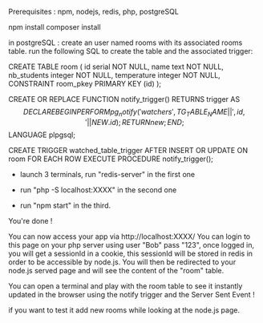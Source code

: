 Prerequisites : npm, nodejs, redis, php, postgreSQL

npm install
composer install

in postgreSQL :
create an user named rooms with its associated rooms table.
run the following SQL to create the table and the associated trigger:

CREATE TABLE room
(
  id serial NOT NULL,
  name text NOT NULL,
  nb_students integer NOT NULL,
  temperature integer NOT NULL,
  CONSTRAINT room_pkey PRIMARY KEY (id)
);

CREATE OR REPLACE FUNCTION notify_trigger() RETURNS trigger AS $$
DECLARE
BEGIN
  PERFORM pg_notify('watchers', TG_TABLE_NAME || ',id,' || NEW.id );
  RETURN new;
END;
$$ LANGUAGE plpgsql;

CREATE TRIGGER watched_table_trigger
  AFTER INSERT OR UPDATE
  ON room
  FOR EACH ROW
  EXECUTE PROCEDURE notify_trigger();

- launch 3 terminals, run "redis-server" in the first one

- run "php -S localhost:XXXX" in the second one

- run "npm start" in the third.

You're done !

You can now access your app via http://localhost:XXXX/ You can login to this page on your php server using user "Bob" pass "123", once logged in, you will get a sessionId in a cookie, this sessionId will be stored in redis in order to be accessible by node.js. You will then be redirected to your node.js served page and will see the content of the "room" table.

You can open a terminal and play with the room table to see it instantly updated in the browser using the notify trigger and the Server Sent Event !


if you want to test it add new rooms while looking at the node.js page.
